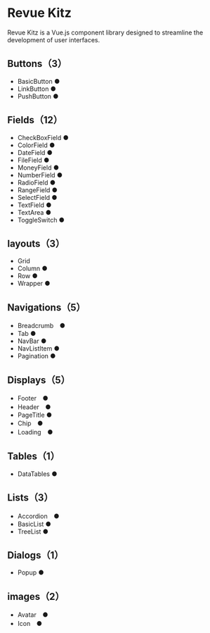 # Revue Kitz

Revue Kitz is a Vue.js component library designed to streamline the development of user interfaces.

## Buttons（3）
- BasicButton ●
- LinkButton ●
- PushButton ●

## Fields（12）
- CheckBoxField ●
- ColorField ●
- DateField ●
- FileField ●
- MoneyField ●
- NumberField ●
- RadioField ●
- RangeField ●
- SelectField ●
- TextField ●
- TextArea ●
- ToggleSwitch ●

## layouts（3）
-  Grid
  - Column ●
  - Row ●
- Wrapper ●

## Navigations（5）
- Breadcrumb　●
- Tab ●
- NavBar ●
- NavListItem ●
- Pagination ●

## Displays（5）
- Footer　●
- Header　●
- PageTitle ●
- Chip　●
- Loading　●

## Tables（1）
- DataTables ●

## Lists（3）
- Accordion　●
- BasicList ●
- TreeList ●

## Dialogs（1）
- Popup ●

## images（2）
- Avatar　●
- Icon　●
